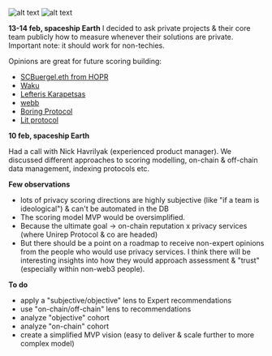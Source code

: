 ![alt text](https://github.com/Msiusko/web3privacy/blob/main/Web3privacynowplatform/Staticobjects/Screenshot%202023-02-10%20at%2015.46.03.png?raw=true)
![alt text](https://github.com/Msiusko/web3privacy/blob/main/Web3privacynowplatform/Staticobjects/Screenshot%202023-02-10%20at%2015.43.36.png?raw=true)

**13-14 feb, spaceship Earth**
I decided to ask private projects & their core team publicly how to measure whenever their solutions are private. Important note: it should work for non-techies.

Opinions are great for future scoring building:

- [SCBuergel.eth from HOPR](https://twitter.com/SCBuergel/status/1625424568314654723)
- [Waku](https://twitter.com/waku_org/status/1625276654624075778)
- [Lefteris Karapetsas](https://twitter.com/LefterisJP/status/1625269056365363200)
- [webb](https://twitter.com/webbprotocol/status/1625332620942008320)
- [Boring Protocol](https://twitter.com/BoringProtocol/status/1625322766462500864)
- [Lit protocol](https://twitter.com/LitProtocol/status/1625322308821811203)

**10 feb, spaceship Earth**

Had a call with Nick Havrilyak (experienced product manager). We discussed different approaches to scoring modelling, on-chain & off-chain data management, indexing protocols etc.

**Few observations**
- lots of privacy scoring directions are highly subjective (like "if a team is ideological") & can't be automated in the DB
- The scoring model MVP would be oversimplified.
- Because the ultimate goal -> on-chain reputation x privacy services (where Unirep Protocol & co are headed)
- But there should be a point on a roadmap to receive non-expert opinions from the people who would use privacy services. I think there will be interesting insights into how they would approach assessment & "trust" (especially within non-web3 people).

**To do**
- apply a "subjective/objective" lens to Expert recommendations
- use "on-chain/off-chain" lens to recommendations
- analyze "objective" cohort
- analyze "on-chain" cohort
- create a simplified MVP vision (easy to deliver & scale further to more complex model)
